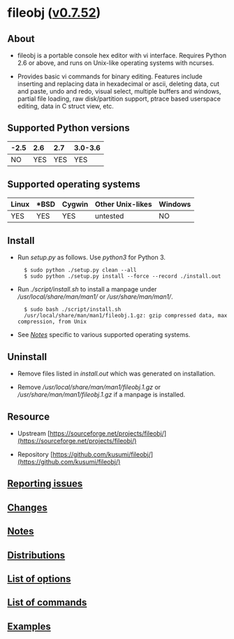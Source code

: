 fileobj ([v0.7.52](https://github.com/kusumi/fileobj/releases/tag/v0.7.52))
=======

## About

+ fileobj is a portable console hex editor with vi interface. Requires Python 2.6 or above, and runs on Unix-like operating systems with ncurses.

+ Provides basic vi commands for binary editing. Features include inserting and replacing data in hexadecimal or ascii, deleting data, cut and paste, undo and redo, visual select, multiple buffers and windows, partial file loading, raw disk/partition support, ptrace based userspace editing, data in C struct view, etc.

## Supported Python versions

|-2.5|2.6|2.7|3.0-3.6|
|:---|:--|:--|:------|
|NO  |YES|YES|YES    |

## Supported operating systems

|Linux|\*BSD|Cygwin|Other Unix-likes|Windows|
|:----|:----|:-----|:---------------|:------|
|YES  |YES  |YES   |untested        |NO     |

## Install

+ Run *setup.py* as follows. Use *python3* for Python 3.

        $ sudo python ./setup.py clean --all
        $ sudo python ./setup.py install --force --record ./install.out

+ Run *./script/install.sh* to install a manpage under */usr/local/share/man/man1/* or */usr/share/man/man1/*.

        $ sudo bash ./script/install.sh
        /usr/local/share/man/man1/fileobj.1.gz: gzip compressed data, max compression, from Unix

+ See *[Notes](https://github.com/kusumi/fileobj/blob/v0.7/doc/README.notes.md)* specific to various supported operating systems.

## Uninstall

+ Remove files listed in *install.out* which was generated on installation.

+ Remove */usr/local/share/man/man1/fileobj.1.gz* or */usr/share/man/man1/fileobj.1.gz* if a manpage is installed.

## Resource

+ Upstream [https://sourceforge.net/projects/fileobj/](https://sourceforge.net/projects/fileobj/)

+ Repository [https://github.com/kusumi/fileobj/](https://github.com/kusumi/fileobj/)

## [Reporting issues](https://github.com/kusumi/fileobj/issues)

## [Changes](https://github.com/kusumi/fileobj/blob/v0.7/doc/README.changes.md)

## [Notes](https://github.com/kusumi/fileobj/blob/v0.7/doc/README.notes.md)

## [Distributions](https://github.com/kusumi/fileobj/blob/v0.7/doc/README.distributions.md)

## [List of options](https://github.com/kusumi/fileobj/blob/v0.7/doc/README.list_of_options.md)

## [List of commands](https://github.com/kusumi/fileobj/blob/v0.7/doc/README.list_of_commands.md)

## [Examples](https://github.com/kusumi/fileobj/blob/v0.7/doc/README.examples.md)
